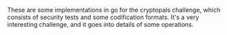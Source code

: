 These are some implementations in go for the cryptopals challenge, which consists of security tests and some codification formats. It's a very interesting challenge, and it goes into details of some operations.
